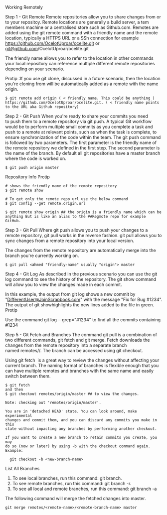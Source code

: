 Working Remotely 

Step 1 - Git Remote 
Remote repositories allow you to share changes from or to your repositoy. Remote locations are generally a build server, a tem members machine or a centralised store such as Github.com. Remotes are added using the git remote command with a friendly name and the remote location, typically a HTTPS URL or a SSh connection for example https://github.com/OcelotUproar/ocelite.git or git@github.com/OcelotUproar/ocelite.git

The friendly name allows you to refer to the location in other commands your local repository can reference multiple different remote repositories depending on your scenario. 

Protip :If you use git clone, discussed in a future scenario, then the location you're cloning from will be automatically added as a remote with the name origin. 


```
$ git remote add origin ( < friendly name. This could be anything )  https://github.com/OcelotUproar/ocelite.git. ( < friendly name points to the URL aka Github repository) 
```

Step 2 - Git Push 
When you're ready to share your commits you need to push them to a remote repository via git push. A typical Git workflow would be to perform multiple small commits as you complete a task and push to a remote at relevant points, such as when the task is complete, to ensure synchronization of the code within the team.
The git push command is followed by two parameters. The first parameter is the friendly name of the remote repository we defined in the first step. The second parameter is the name of the branch. By default all git repositories have a master branch where the code is worked on.

```
$ git push origin master
```


Repository Info 
Protip

```
# shows the friendly name of the remote repository
$ git remote show

# To get only the remote repo url use the below command 
$ git config --get remote.origin.url

$ git remote show origin ## the origin is a friendly name which can be anything But is like an alias to the ##Regmote repo for example GitHub. 
```

Step 3 - Git Pull 
Where git push allows you to push your changes to a remote repository, git pull works in the reverse fashion. git pull allows you to sync changes from a remote repository into your local version.

The changes from the remote repository are automatically merge into the branch you're currently working on. 

```
$ git pull <ahmed "friendly-name" usually "origin"> master
```

Step 4 - Git Log 
As described in the previous scenario you can use the git log command to see the history of the repository. The git show command will allow you to view the changes made in each commit.

In this example, the output from git log shows a new commit by "DifferentUser@JoinScrapbook.com" with the message "Fix for Bug #1234". The output of git showhighlights the new lines added to the file in green.
Protip

Use the command git log --grep="#1234" to find all the commits containing #1234

Step 5 - Git Fetch and Branches 
The command git pull is a combination of two different commands, git fetch and git merge. Fetch downloads the changes from the remote repository into a separate branch named remotes/<remote-name>/<remote-branch-name>. The branch can be accessed using git checkout.

Using git fetch  is a great way to review the changes without affecting your current branch. The naming format of branches is flexible enough that you can have multiple remotes and branches with the same name and easily switch between them.

```
$ git fetch
and then 
$ git checkout remotes/origin/master ## to view the changes. 

Note: checking out 'remotes/origin/master'.

You are in 'detached HEAD' state. You can look around, make experimental
changes and commit them, and you can discard any commits you make in this
state without impacting any branches by performing another checkout.

If you want to create a new branch to retain commits you create, you may
do so (now or later) by using -b with the checkout command again. Example:

  git checkout -b <new-branch-name>
```

List All Branches

1. To see local branches, run this command: git branch.
2. To see remote branches, run this command: git branch -r.
3. To see all local and remote branches, run this command: git branch -a

The following command will merge the fetched changes into master.

```
git merge remotes/<remote-name>/<remote-branch-name> master
```


